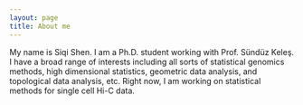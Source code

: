```yaml
---
layout: page
title: About me
---
```


My name is Siqi Shen. I am a Ph.D. student working with Prof. Sündüz Keleş. I have a broad range of interests including all sorts of statistical genomics methods, high dimensional statistics, geometric data analysis, and topological data analysis, etc. Right now, I am working on statistical methods for single cell Hi-C data.
